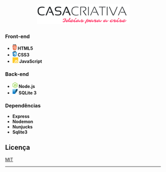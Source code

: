 <h1 align="center">
  <img src="public/logo.png">
</h1>

<h3>
  Front-end
</h3>

<ul>
  <li> <img src="imgs/html.png" alt="html5" height="18"> <strong> HTML5 </strong> </li>
  <li> <img src="imgs/css.png" alt="css3" height="18"> <strong> CSS3 </strong> </li>
  <li> <img src="imgs/js.png" alt="js" height="18"> <strong> JavaScript </strong> </li>
</ul>

<h3>
  Back-end
</h3>

<ul>
  <li> <img src="imgs/node.png" alt="node.js" height="18"> <strong> Node.js </strong> </li>
  <li> <img src="imgs/sqlite.png" alt="sqlite3" height="18"> <strong> SQLite 3 </strong> </li>
</ul>

<h3>
  Dependências
</h3>

<ul>
  <li> <strong> Express </strong> </li>
  <li> <strong> Nodemon </strong> </li>
  <li> <strong> Nunjucks </strong> </li>
  <li> <strong> Sqlite3 </strong> </li>
</ul>

## Licença
[MIT](LICENSE)

<hr>


